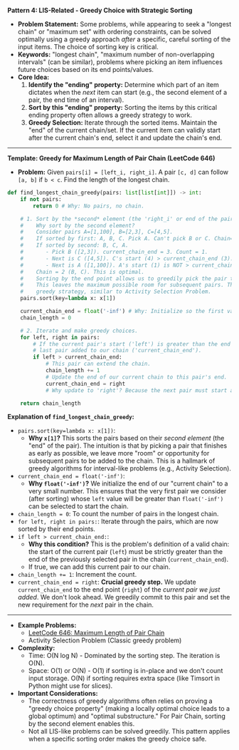 **Pattern 4: LIS-Related - Greedy Choice with Strategic Sorting**

- **Problem Statement:** Some problems, while appearing to seek a "longest chain" or "maximum set" with ordering constraints, can be solved optimally using a greedy approach _after_ a specific, careful sorting of the input items. The choice of sorting key is critical.
- **Keywords:** "longest chain", "maximum number of non-overlapping intervals" (can be similar), problems where picking an item influences future choices based on its end points/values.
- **Core Idea:**
  1.  **Identify the "ending" property:** Determine which part of an item dictates when the _next_ item can start (e.g., the second element of a pair, the end time of an interval).
  2.  **Sort by this "ending" property:** Sorting the items by this critical ending property often allows a greedy strategy to work.
  3.  **Greedy Selection:** Iterate through the sorted items. Maintain the "end" of the current chain/set. If the current item can validly start after the current chain's end, select it and update the chain's end.

---

**Template: Greedy for Maximum Length of Pair Chain (LeetCode 646)**

- **Problem:** Given `pairs[i] = [left_i, right_i]`. A pair `[c, d]` can follow `[a, b]` if `b < c`. Find the length of the longest chain.

```python
def find_longest_chain_greedy(pairs: list[list[int]]) -> int:
    if not pairs:
        return 0 # Why: No pairs, no chain.

    # 1. Sort by the *second* element (the 'right_i' or end of the pair).
    #    Why sort by the second element?
    #    Consider pairs A=[1,100], B=[2,3], C=[4,5].
    #    If sorted by first: A, B, C. Pick A. Can't pick B or C. Chain=1. (Suboptimal)
    #    If sorted by second: B, C, A.
    #       - Pick B ([2,3]). current_chain_end = 3. Count = 1.
    #       - Next is C ([4,5]). C's start (4) > current_chain_end (3). Pick C. current_chain_end = 5. Count = 2.
    #       - Next is A ([1,100]). A's start (1) is NOT > current_chain_end (5). Skip A.
    #    Chain = 2 (B, C). This is optimal.
    #    Sorting by the end point allows us to greedily pick the pair that "finishes earliest".
    #    This leaves the maximum possible room for subsequent pairs. This is a common
    #    greedy strategy, similar to Activity Selection Problem.
    pairs.sort(key=lambda x: x[1])

    current_chain_end = float('-inf') # Why: Initialize so the first valid pair can always be chosen.
    chain_length = 0

    # 2. Iterate and make greedy choices.
    for left, right in pairs:
        # If the current pair's start ('left') is greater than the end of the
        # last pair added to our chain ('current_chain_end').
        if left > current_chain_end:
            # This pair can extend the chain.
            chain_length += 1
            # Update the end of our current chain to this pair's end.
            current_chain_end = right
            # Why update to 'right'? Because the next pair must start after this 'right'.

    return chain_length
```

**Explanation of `find_longest_chain_greedy`:**

- `pairs.sort(key=lambda x: x[1])`:
  - **Why `x[1]`?** This sorts the pairs based on their _second element_ (the "end" of the pair). The intuition is that by picking a pair that finishes as early as possible, we leave more "room" or opportunity for subsequent pairs to be added to the chain. This is a hallmark of greedy algorithms for interval-like problems (e.g., Activity Selection).
- `current_chain_end = float('-inf')`:
  - **Why `float('-inf')`?** We initialize the end of our "current chain" to a very small number. This ensures that the very first pair we consider (after sorting) whose `left` value will be greater than `float('-inf')` can be selected to start the chain.
- `chain_length = 0`: To count the number of pairs in the longest chain.
- `for left, right in pairs:`: Iterate through the pairs, which are now sorted by their end points.
- `if left > current_chain_end:`:
  - **Why this condition?** This is the problem's definition of a valid chain: the start of the current pair (`left`) must be strictly greater than the end of the previously selected pair in the chain (`current_chain_end`).
  - If true, we can add this current pair to our chain.
- `chain_length += 1`: Increment the count.
- `current_chain_end = right`: **Crucial greedy step.** We update `current_chain_end` to the end point (`right`) of the _current pair we just added_. We don't look ahead. We greedily commit to this pair and set the new requirement for the _next_ pair in the chain.

---

- **Example Problems:**
  - [LeetCode 646: Maximum Length of Pair Chain](https://leetcode.com/problems/maximum-length-of-pair-chain/)
  - Activity Selection Problem (Classic greedy problem)
- **Complexity:**
  - Time: O(N log N) - Dominated by the sorting step. The iteration is O(N).
  - Space: O(1) or O(N) - O(1) if sorting is in-place and we don't count input storage. O(N) if sorting requires extra space (like Timsort in Python might use for slices).
- **Important Considerations:**
  - The correctness of greedy algorithms often relies on proving a "greedy choice property" (making a locally optimal choice leads to a global optimum) and "optimal substructure." For Pair Chain, sorting by the second element enables this.
  - Not all LIS-like problems can be solved greedily. This pattern applies when a specific sorting order makes the greedy choice safe.
